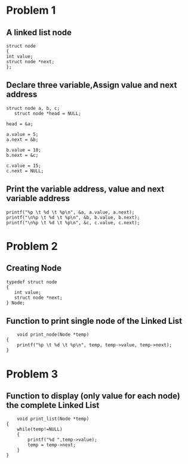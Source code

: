 # Problem 1
##  A linked list node
    struct node
    {
    int value;
    struct node *next;
    };

##  Declare three variable,Assign value and next address

    struct node a, b, c;
       struct node *head = NULL;

    head = &a;

    a.value = 5;
    a.next = &b;
    
    b.value = 10;
    b.next = &c;

    c.value = 15;
    c.next = NULL;

##  Print the variable address, value and next variable address
    printf("%p \t %d \t %p\n", &a, a.value, a.next);
    printf("\n%p \t %d \t %p\n", &b, b.value, b.next);
    printf("\n%p \t %d \t %p\n", &c, c.value, c.next);
    
    
 # Problem 2
 ## Creating Node
    typedef struct node
    {
       int value;
       struct node *next;
    } Node;
 
 ## Function to print single node of the Linked List 
        void print_node(Node *temp)
    {
        printf("%p \t %d \t %p\n", temp, temp->value, temp->next);
    }

# Problem 3
## Function to display (only value for each node) the complete Linked List
        void print_list(Node *temp)
    {
        while(temp!=NULL)
        {
            printf("%d ",temp->value);
            temp = temp->next;
        }
    }

